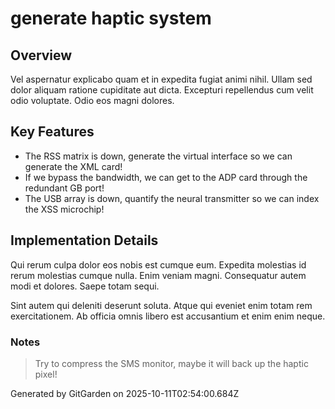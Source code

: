 # generate haptic system

## Overview
Vel aspernatur explicabo quam et in expedita fugiat animi nihil. Ullam sed dolor aliquam ratione cupiditate aut dicta. Excepturi repellendus cum velit odio voluptate. Odio eos magni dolores.

## Key Features
- The RSS matrix is down, generate the virtual interface so we can generate the XML card!
- If we bypass the bandwidth, we can get to the ADP card through the redundant GB port!
- The USB array is down, quantify the neural transmitter so we can index the XSS microchip!

## Implementation Details
Qui rerum culpa dolor eos nobis est cumque eum. Expedita molestias id rerum molestias cumque nulla. Enim veniam magni. Consequatur autem modi et dolores. Saepe totam sequi.
 Sint autem qui deleniti deserunt soluta. Atque qui eveniet enim totam rem exercitationem. Ab officia omnis libero est accusantium et enim enim neque.

### Notes
> Try to compress the SMS monitor, maybe it will back up the haptic pixel!

Generated by GitGarden on 2025-10-11T02:54:00.684Z